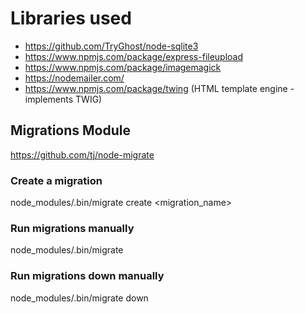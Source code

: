 # Libraries used

* https://github.com/TryGhost/node-sqlite3
* https://www.npmjs.com/package/express-fileupload
* https://www.npmjs.com/package/imagemagick
* https://nodemailer.com/
* https://www.npmjs.com/package/twing (HTML template engine - implements TWIG)


## Migrations Module
https://github.com/tj/node-migrate

### Create a migration
node_modules/.bin/migrate create <migration_name>

### Run migrations manually
node_modules/.bin/migrate

### Run migrations down manually
node_modules/.bin/migrate down
